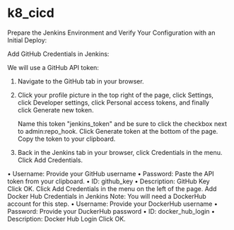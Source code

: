 # k8_cicd

Prepare the Jenkins Environment and Verify Your Configuration with an Initial Deploy:

Add GitHub Credentials in Jenkins:

We will use a GitHub API token: 

1. Navigate to the GitHub tab in your browser. 
2. Click your profile picture in the top right of the page, click Settings, click Developer settings, click Personal access tokens, and finally click Generate new token.

      Name this token "jenkins_token" and be sure to click the checkbox next to admin:repo_hook. 
      Click Generate token at the bottom of the page. Copy the token to your clipboard.

3. Back in the Jenkins tab in your browser, click Credentials in the menu. Click Add Credentials. 

  • Username: Provide your GitHub username
	• Password: Paste the API token from your clipboard.
	• ID: github_key
	• Description: GitHub Key
Click OK.
Click Add Credentials in the menu on the left of the page.
Add Docker Hub Credentials in Jenkins
Note: You will need a DockerHub account for this step.
	• Username: Provide your DockerHub username
	• Password: Provide your DuckerHub password
	• ID: docker_hub_login
	• Description: Docker Hub Login
Click OK.
